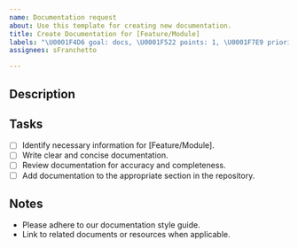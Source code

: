 ```yaml
---
name: Documentation request
about: Use this template for creating new documentation.
title: Create Documentation for [Feature/Module]
labels: "\U0001F4D6 goal: docs, \U0001F522 points: 1, \U0001F7E9 priority: low"
assignees: sFranchetto

---
```


## Description
<!-- Briefly describe what new documentation needs to be created. -->

## Tasks
- [ ] Identify necessary information for [Feature/Module].
- [ ] Write clear and concise documentation.
- [ ] Review documentation for accuracy and completeness.
- [ ] Add documentation to the appropriate section in the repository.

## Notes
- Please adhere to our documentation style guide.
- Link to related documents or resources when applicable.
